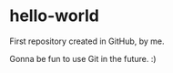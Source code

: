 # hello-world
First repository created in GitHub, by me.

Gonna be fun to use Git in the future. :)
